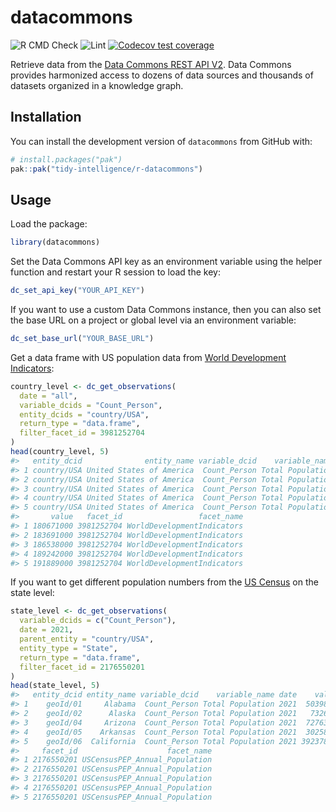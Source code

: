 
<!-- README.md is generated from README.Rmd. Please edit that file -->

# datacommons

<!-- badges: start -->

<!-- [![CRAN status](https://www.r-pkg.org/badges/version/uisapi)](https://cran.r-project.org/package=datacommons)
[![CRAN downloads](https://cranlogs.r-pkg.org/badges/uisapi)](https://cran.r-project.org/package=datacommons) -->

![R CMD
Check](https://github.com/tidy-intelligence/r-datacommons/actions/workflows/R-CMD-check.yaml/badge.svg)
![Lint](https://github.com/tidy-intelligence/r-datacommons/actions/workflows/lint.yaml/badge.svg)
[![Codecov test
coverage](https://codecov.io/gh/tidy-intelligence/r-datacommons/graph/badge.svg)](https://app.codecov.io/gh/tidy-intelligence/r-datacommons)
<!-- badges: end -->

Retrieve data from the [Data Commons REST API
V2](https://docs.datacommons.org/api/rest/v2/). Data Commons provides
harmonized access to dozens of data sources and thousands of datasets
organized in a knowledge graph.

## Installation

<!-- You can install `datacommons` from [CRAN](https://cran.r-project.org/package=datacommons) via:
&#10;
``` r
install.packages("datacommons")
```
-->

You can install the development version of `datacommons` from GitHub
with:

``` r
# install.packages("pak")
pak::pak("tidy-intelligence/r-datacommons")
```

## Usage

Load the package:

``` r
library(datacommons)
```

Set the Data Commons API key as an environment variable using the helper
function and restart your R session to load the key:

``` r
dc_set_api_key("YOUR_API_KEY")
```

If you want to use a custom Data Commons instance, then you can also set
the base URL on a project or global level via an environment variable:

``` r
dc_set_base_url("YOUR_BASE_URL")
```

Get a data frame with US population data from [World Development
Indicators](https://datacommons.org/browser/dc/base/WorldDevelopmentIndicators):

``` r
country_level <- dc_get_observations(
  date = "all",
  variable_dcids = "Count_Person",
  entity_dcids = "country/USA",
  return_type = "data.frame",
  filter_facet_id = 3981252704
)
head(country_level, 5)
#>   entity_dcid              entity_name variable_dcid    variable_name date
#> 1 country/USA United States of America  Count_Person Total Population 1960
#> 2 country/USA United States of America  Count_Person Total Population 1961
#> 3 country/USA United States of America  Count_Person Total Population 1962
#> 4 country/USA United States of America  Count_Person Total Population 1963
#> 5 country/USA United States of America  Count_Person Total Population 1964
#>       value   facet_id                 facet_name
#> 1 180671000 3981252704 WorldDevelopmentIndicators
#> 2 183691000 3981252704 WorldDevelopmentIndicators
#> 3 186538000 3981252704 WorldDevelopmentIndicators
#> 4 189242000 3981252704 WorldDevelopmentIndicators
#> 5 191889000 3981252704 WorldDevelopmentIndicators
```

If you want to get different population numbers from the [US
Census](https://datacommons.org/browser/dc/base/USCensusPEP_Annual_Population)
on the state level:

``` r
state_level <- dc_get_observations(
  variable_dcids = c("Count_Person"),
  date = 2021,
  parent_entity = "country/USA",
  entity_type = "State",
  return_type = "data.frame",
  filter_facet_id = 2176550201
)
head(state_level, 5)
#>   entity_dcid entity_name variable_dcid    variable_name date    value
#> 1    geoId/01     Alabama  Count_Person Total Population 2021  5039877
#> 2    geoId/02      Alaska  Count_Person Total Population 2021   732673
#> 3    geoId/04     Arizona  Count_Person Total Population 2021  7276316
#> 4    geoId/05    Arkansas  Count_Person Total Population 2021  3025891
#> 5    geoId/06  California  Count_Person Total Population 2021 39237836
#>     facet_id                    facet_name
#> 1 2176550201 USCensusPEP_Annual_Population
#> 2 2176550201 USCensusPEP_Annual_Population
#> 3 2176550201 USCensusPEP_Annual_Population
#> 4 2176550201 USCensusPEP_Annual_Population
#> 5 2176550201 USCensusPEP_Annual_Population
```
